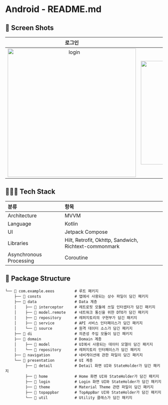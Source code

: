 # Android - README.md
## 📸 Screen Shots
|로그인|홈 화면|멤버 상태 변경|행사 세부 내용|출석 상태 선택|
|:---:|:---:|:---:|:---:|:---:|
|<img width="410" alt="login" src="https://github.com/JNU-econovation/black-company/assets/114472483/efa42596-dcea-4b6f-b8de-8bdacd3b8bb2">|<img width="330" alt="home" src="https://github.com/JNU-econovation/black-company/assets/114472483/2abbbc4d-adfe-4407-ba3a-033a7564b602">|<img width="324" alt="member_status_dialog" src="https://github.com/JNU-econovation/black-company/assets/114472483/8b880747-ff69-4601-9cf1-3cb519e8b0ed">|<img width="321" alt="detail" src="https://github.com/JNU-econovation/black-company/assets/114472483/3469207b-3b62-4ab5-bd8d-baacd58b36ac">|<img width="370" alt="bottom_sheet" src="https://github.com/JNU-econovation/black-company/assets/114472483/0602f935-776b-4969-8df2-299e7f533fcd">|

## 💁🏻‍♀️ Tech Stack
|분류|항목|
|:---|:---|
|Architecture|MVVM|
|Language|Kotlin|
|UI|Jetpack Compose|
|Libraries|Hilt, Retrofit, Okhttp, Sandwich, Richtext-commonmark|
|Asynchronous Processing|Coroutine|

## 📁 Package Structure
```
└── 📁 com.example.eeos         # 루트 패키지
    ├── 📁 consts               # 앱에서 사용되는 상수 파일이 담긴 패키지
    ├── 📁 data                 # Data 계층
    │    ├── 📁 interceptor     # 레트로핏 모듈에 쓰일 인터셉터가 담긴 패키지
    │    ├── 📁 model.remote    # 네트워크 통신을 위한 DTO가 담긴 패키지
    │    ├── 📁 repository      # 레퍼지토리의 구현부가 담긴 패키지
    │    ├── 📁 service         # API 서비스 인터페이스가 담긴 패키지
    │    └── 📁 source          # 원격 데이터 소스가 담긴 패키지
    ├── 📁 di                   # 의존성 주입 모듈이 담긴 패키지
    ├── 📁 domain               # Domain 계층
    │    ├── 📁 model           # UI에서 사용되는 데이터 모델이 담긴 패키지
    │    └── 📁 repository      # 레퍼지토리 인터페이스가 담긴 패키지
    ├── 📁 navigation           # 네비게이션에 관한 파일이 담긴 패키지
    └── 📁 presentation         # UI 계층
         ├── 📁 detail          # Detail 화면 UI와 StateHolder가 담긴 패키지
         ├── 📁 home            # Home 화면 UI와 StateHolder가 담긴 패키지
         ├── 📁 login           # Login 화면 UI와 StateHolder가 담긴 패키지
         ├── 📁 theme           # Material Theme 관련 파일이 담긴 패키지
         ├── 📁 topappbar       # TopAppBar UI와 StateHolder가 담긴 패키지
         └── 📁 util            # Utility 클래스가 담긴 패키지
```
